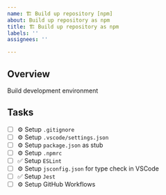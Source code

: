 ```yaml
---
name: 🏗 Build up repository [npm]
about: Build up repository as npm
title: 🏗 Build up repository as npm
labels: ''
assignees: ''

---
```


## Overview

Build development environment

## Tasks

- [ ] ⚙️ Setup `.gitignore`
- [ ] ⚙️ Setup `.vscode/settings.json`
- [ ] ⚙️ Setup `package.json` as stub
- [ ] ⚙️ Setup `.npmrc`
- [ ] ✅ Setup `ESLint`
- [ ] ⚙️ Setup `jsconfig.json` for type check in VSCode
- [ ] ✅ Setup `Jest`
- [ ] ⚙️ Setup GitHub Workflows
